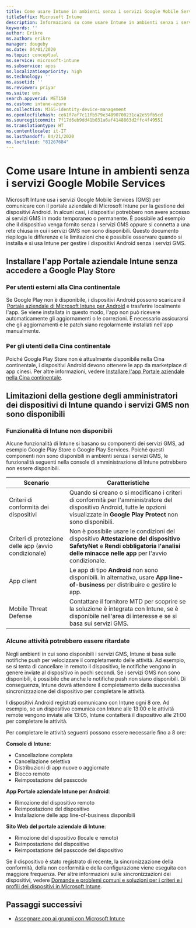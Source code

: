 ```yaml
---
title: Come usare Intune in ambienti senza i servizi Google Mobile Services
titleSuffix: Microsoft Intune
description: Informazioni su come usare Intune in ambienti senza i servizi Google Mobile Services.
keywords: ''
author: Erikre
ms.author: erikre
manager: dougeby
ms.date: 04/01/2020
ms.topic: conceptual
ms.service: microsoft-intune
ms.subservice: apps
ms.localizationpriority: high
ms.technology: ''
ms.assetid: ''
ms.reviewer: priyar
ms.suite: ems
search.appverid: MET150
ms.custom: intune-azure
ms.collection: M365-identity-device-management
ms.openlocfilehash: ce61f7af7c11fb579e34890700231ca2e59fb5cd
ms.sourcegitcommit: 7f17d6eb9dd41b031a6af4148863d2ffc4f49551
ms.translationtype: HT
ms.contentlocale: it-IT
ms.lasthandoff: 04/21/2020
ms.locfileid: "81267684"
---
```

# <a name="how-to-use-intune-in-environments-without-google-mobile-services"></a>Come usare Intune in ambienti senza i servizi Google Mobile Services

Microsoft Intune usa i servizi Google Mobile Services (GMS) per comunicare con il portale aziendale di Microsoft Intune per la gestione dei dispositivi Android. In alcuni casi, i dispositivi potrebbero non avere accesso ai servizi GMS in modo temporaneo o permanente. È possibile ad esempio che il dispositivo venga fornito senza i servizi GMS oppure si connetta a una rete chiusa in cui i servizi GMS non sono disponibili. Questo documento riepiloga le differenze e le limitazioni che è possibile osservare quando si installa e si usa Intune per gestire i dispositivi Android senza i servizi GMS.

## <a name="install-the-intune-company-portal-app-without-access-to-the-google-play-store"></a>Installare l'app Portale aziendale Intune senza accedere a Google Play Store 

### <a name="for-users-outside-of-mainland-china"></a>Per utenti esterni alla Cina continentale 

Se Google Play non è disponibile, i dispositivi Android possono scaricare il  [Portale aziendale di Microsoft Intune per Android](https://www.microsoft.com/en-us/download/details.aspx?id=49140) e trasferire localmente l'app. Se viene installata in questo modo, l'app non può ricevere automaticamente gli aggiornamenti o le correzioni. È necessario assicurarsi che gli aggiornamenti e le patch siano regolarmente installati nell'app manualmente. 

### <a name="for-users-in-mainland-china"></a>Per gli utenti della Cina continentale 

Poiché Google Play Store non è attualmente disponibile nella Cina continentale, i dispositivi Android devono ottenere le app da marketplace di app cinesi. Per altre informazioni, vedere [Installare l'app Portale aziendale nella Cina continentale](../user-help/install-company-portal-android-china.md).

## <a name="limitations-of-intune-device-administrator-management-when-gms-is-unavailable"></a>Limitazioni della gestione degli amministratori dei dispositivi di Intune quando i servizi GMS non sono disponibili 

### <a name="unavailable-intune-features"></a>Funzionalità di Intune non disponibili

Alcune funzionalità di Intune si basano su componenti dei servizi GMS, ad esempio Google Play Store o Google Play Services. Poiché questi componenti non sono disponibili in ambienti senza i servizi GMS, le funzionalità seguenti nella console di amministrazione di Intune potrebbero non essere disponibili.  

| Scenario  | Caratteristiche  |
|-----------------------------------------------|--------------------------------------------------------------------------------------------------------------------------------------------------------------|
| Criteri di conformità dei dispositivi  | Quando si creano o si modificano i criteri di conformità per l'amministratore del dispositivo Android, tutte le opzioni visualizzate in **Google Play Protect** non sono disponibili.  |
| Criteri di protezione delle app (avvio condizionale)  | Non è possibile usare le condizioni del dispositivo **Attestazione del dispositivo SafetyNet** e **Rendi obbligatoria l'analisi delle minacce nelle app** per l'avvio condizionale.  |
| App client  | Le app di tipo **Android** non sono disponibili. In alternativa, usare **App line-of-business** per distribuire e gestire le app.  |
| Mobile Threat Defense  | Contattare il fornitore MTD per scoprire se la soluzione è integrata con Intune, se è disponibile nell'area di interesse e se si basa sui servizi GMS.  |

### <a name="some-tasks-may-be-delayed"></a>Alcune attività potrebbero essere ritardate 

Negli ambienti in cui sono disponibili i servizi GMS, Intune si basa sulle notifiche push per velocizzare il completamento delle attività. Ad esempio, se si tenta di cancellare in remoto il dispositivo, le notifiche vengono in genere inviate al dispositivo in pochi secondi. Se i servizi GMS non sono disponibili, è possibile che anche le notifiche push non siano disponibili. Di conseguenza, Intune dovrà attendere il completamento della successiva sincronizzazione del dispositivo per completare le attività.  

I dispositivi Android registrati comunicano con Intune ogni 8 ore. Ad esempio, se un dispositivo comunica con Intune alle 13:00 e le attività remote vengono inviate alle 13:05, Intune contatterà il dispositivo alle 21:00 per completare le attività. 

Per completare le attività seguenti possono essere necessarie fino a 8 ore: 

**Console di Intune**:
- Cancellazione completa
- Cancellazione selettiva
- Distribuzioni di app nuove o aggiornate
- Blocco remoto
- Reimpostazione del passcode

**App Portale aziendale Intune per Android**:
- Rimozione del dispositivo remoto
- Reimpostazione del dispositivo
- Installazione delle app line-of-business disponibili

**Sito Web del portale aziendale di Intune**:
- Rimozione del dispositivo (locale e remoto)
- Reimpostazione del dispositivo
- Reimpostazione del passcode del dispositivo

Se il dispositivo è stato registrato di recente, la sincronizzazione della conformità, della non conformità e della configurazione viene eseguita con maggiore frequenza. Per altre informazioni sulle sincronizzazioni dei dispositivi, vedere [Domande e problemi comuni e soluzioni per i criteri e i profili dei dispositivi in Microsoft Intune](../configuration/device-profile-troubleshoot.md). 

## <a name="next-steps"></a>Passaggi successivi

- [Assegnare app ai gruppi con Microsoft Intune](../apps/apps-deploy.md)
